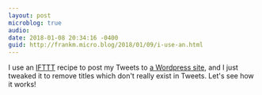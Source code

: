 ```yaml
---
layout: post
microblog: true
audio: 
date: 2018-01-08 20:34:16 -0400
guid: http://frankm.micro.blog/2018/01/09/i-use-an.html
---
```

I use an [IFTTT](https://ifttt.com) recipe to post my Tweets to [a Wordpress site](https://fjmnotes.com/), and I just tweaked it to remove titles which don't really exist in Tweets. Let's see how it works! 
